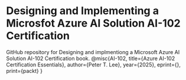 # Designing and Implementing a Microsfot Azure AI Solution AI-102 Certification
GitHub repository for Designing and implmentiong a Microsoft Azure AI Solution AI-102 Certification book.
@misc{AI-102,
    title={Azure AI-102 Certification Essentials},
    author={Peter T. Lee},
    year={2025},
    eprint={},
    print={packt}
}